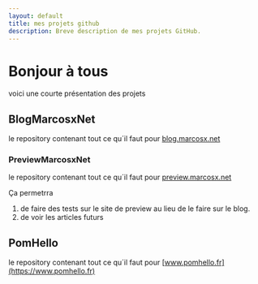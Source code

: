 ```yaml
---
layout: default
title: mes projets github
description: Breve description de mes projets GitHub.
---
```


# Bonjour à tous

voici une courte présentation des projets

## BlogMarcosxNet

le repository contenant tout ce qu´il faut pour [blog.marcosx.net](https://blog.marcosx.net)

### PreviewMarcosxNet
le repository contenant tout ce qu´il faut pour [preview.marcosx.net](https://preview.marcosx.net)

Ça permetrra 
1. de faire des tests sur le site de preview au lieu de le faire sur le blog.
2. de voir les articles futurs


## PomHello

le repository contenant tout ce qu´il faut pour [www.pomhello.fr](https://www.pomhello.fr)

